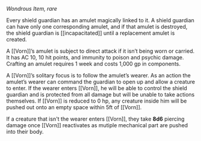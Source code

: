 _Wondrous Item, rare_

Every shield guardian has an amulet magically linked to it. A shield guardian can have only one corresponding amulet, and if that amulet is destroyed, the shield guardian is [[incapacitated]] until a replacement amulet is created.

A [[Vorn]]’s amulet is subject to direct attack if it isn’t being worn or carried. It has AC 10, 10 hit points, and immunity to poison and psychic damage. Crafting an amulet requires 1 week and costs 1,000 gp in components.

A [[Vorn]]’s solitary focus is to follow the amulet’s wearer. As an action the amulet’s wearer can command the guardian to open up and allow a creature to enter. If the wearer enters [[Vorn]], he will be able to control the shield guardian and is protected from all damage but will be unable to take actions themselves. If [[Vorn]] is reduced to 0 hp, any creature inside him will be pushed out onto an empty space within 5ft of [[Vorn]].  
  
If a creature that isn't the wearer enters [[Vorn]], they take **8d6** piercing damage once [[Vorn]] reactivates as mutiple mechanical part are pushed into their body.